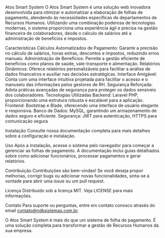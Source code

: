 Atos Smart System
O Atos Smart System é uma solução web inovadora desenvolvida para otimizar e automatizar a elaboração de folhas de pagamento, atendendo às necessidades específicas de departamentos de Recursos Humanos. Utilizando uma combinação poderosa de tecnologias modernas, o sistema proporciona uma experiência ágil e precisa na gestão financeira de colaboradores, desde o cálculo de salários até a administração de benefícios e impostos.

Características
Cálculos Automatizados de Pagamento: Garante a precisão no cálculo de salários, horas extras, descontos e impostos, reduzindo erros manuais.
Administração de Benefícios: Permite a gestão eficiente de benefícios como planos de saúde, vale-transporte e alimentação.
Relatórios Dinâmicos: Oferece relatórios personalizáveis para facilitar a análise de dados financeiros e auxiliar nas decisões estratégicas.
Interface Amigável: Conta com uma interface intuitiva projetada para facilitar o acesso e o manuseio das informações pelos gestores de RH.
Segurança Reforçada: Adota práticas avançadas de segurança para proteger os dados sensíveis dos colaboradores.
Tecnologias Utilizadas
Backend: Laravel PHP, proporcionando uma estrutura robusta e escalável para a aplicação.
Frontend: Bootstrap e Blade, oferecendo uma interface de usuário elegante e responsiva.
Banco de Dados: MySQL, garantindo um armazenamento de dados seguro e eficiente.
Segurança: JWT para autenticação, HTTPS para comunicação segura

Instalação
Consulte nossa documentação completa para mais detalhes sobre a configuração e instalação.

Uso
Após a instalação, acesse o sistema pelo navegador para começar a gerenciar as folhas de pagamento. A documentação inclui guias detalhados sobre como adicionar funcionários, processar pagamentos e gerar relatórios.

Contribuição
Contribuições são bem-vindas! Se você deseja propor melhorias, corrigir bugs ou adicionar novas funcionalidades, sinta-se à vontade para abrir uma issue ou um pull request.

Licença
Distribuído sob a licença MIT. Veja LICENSE para mais informações.

Contato
Para suporte ou perguntas, entre em contato conosco através do email contato@ndksistemas.com.br.

O Atos Smart System é mais do que um sistema de folha de pagamento. É uma solução completa para transformar a gestão de Recursos Humanos da sua empresa.
